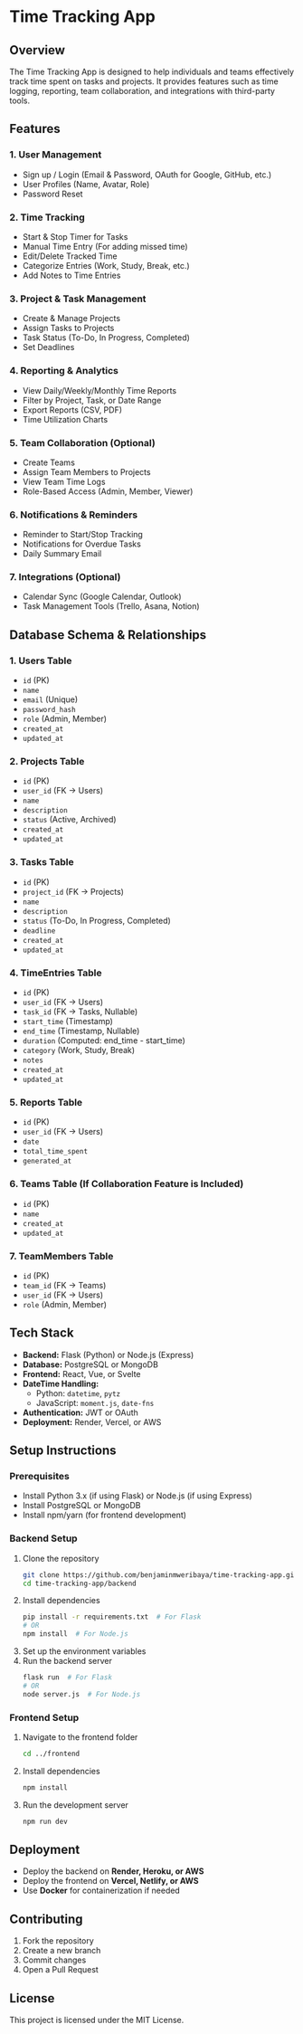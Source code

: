 # Time Tracking App

## Overview
The Time Tracking App is designed to help individuals and teams effectively track time spent on tasks and projects. It provides features such as time logging, reporting, team collaboration, and integrations with third-party tools.

## Features
### 1. User Management
- Sign up / Login (Email & Password, OAuth for Google, GitHub, etc.)
- User Profiles (Name, Avatar, Role)
- Password Reset

### 2. Time Tracking
- Start & Stop Timer for Tasks
- Manual Time Entry (For adding missed time)
- Edit/Delete Tracked Time
- Categorize Entries (Work, Study, Break, etc.)
- Add Notes to Time Entries

### 3. Project & Task Management
- Create & Manage Projects
- Assign Tasks to Projects
- Task Status (To-Do, In Progress, Completed)
- Set Deadlines

### 4. Reporting & Analytics
- View Daily/Weekly/Monthly Time Reports
- Filter by Project, Task, or Date Range
- Export Reports (CSV, PDF)
- Time Utilization Charts

### 5. Team Collaboration (Optional)
- Create Teams
- Assign Team Members to Projects
- View Team Time Logs
- Role-Based Access (Admin, Member, Viewer)

### 6. Notifications & Reminders
- Reminder to Start/Stop Tracking
- Notifications for Overdue Tasks
- Daily Summary Email

### 7. Integrations (Optional)
- Calendar Sync (Google Calendar, Outlook)
- Task Management Tools (Trello, Asana, Notion)

## Database Schema & Relationships
### 1. Users Table
- `id` (PK)
- `name`
- `email` (Unique)
- `password_hash`
- `role` (Admin, Member)
- `created_at`
- `updated_at`

### 2. Projects Table
- `id` (PK)
- `user_id` (FK → Users)
- `name`
- `description`
- `status` (Active, Archived)
- `created_at`
- `updated_at`

### 3. Tasks Table
- `id` (PK)
- `project_id` (FK → Projects)
- `name`
- `description`
- `status` (To-Do, In Progress, Completed)
- `deadline`
- `created_at`
- `updated_at`

### 4. TimeEntries Table
- `id` (PK)
- `user_id` (FK → Users)
- `task_id` (FK → Tasks, Nullable)
- `start_time` (Timestamp)
- `end_time` (Timestamp, Nullable)
- `duration` (Computed: end_time - start_time)
- `category` (Work, Study, Break)
- `notes`
- `created_at`
- `updated_at`

### 5. Reports Table
- `id` (PK)
- `user_id` (FK → Users)
- `date`
- `total_time_spent`
- `generated_at`

### 6. Teams Table (If Collaboration Feature is Included)
- `id` (PK)
- `name`
- `created_at`
- `updated_at`

### 7. TeamMembers Table
- `id` (PK)
- `team_id` (FK → Teams)
- `user_id` (FK → Users)
- `role` (Admin, Member)

## Tech Stack
- **Backend:** Flask (Python) or Node.js (Express)
- **Database:** PostgreSQL or MongoDB
- **Frontend:** React, Vue, or Svelte
- **DateTime Handling:**
  - Python: `datetime`, `pytz`
  - JavaScript: `moment.js`, `date-fns`
- **Authentication:** JWT or OAuth
- **Deployment:** Render, Vercel, or AWS

## Setup Instructions
### Prerequisites
- Install Python 3.x (if using Flask) or Node.js (if using Express)
- Install PostgreSQL or MongoDB
- Install npm/yarn (for frontend development)

### Backend Setup
1. Clone the repository
   ```sh
   git clone https://github.com/benjaminmweribaya/time-tracking-app.git
   cd time-tracking-app/backend
   ```
2. Install dependencies
   ```sh
   pip install -r requirements.txt  # For Flask
   # OR
   npm install  # For Node.js
   ```
3. Set up the environment variables
4. Run the backend server
   ```sh
   flask run  # For Flask
   # OR
   node server.js  # For Node.js
   ```

### Frontend Setup
1. Navigate to the frontend folder
   ```sh
   cd ../frontend
   ```
2. Install dependencies
   ```sh
   npm install
   ```
3. Run the development server
   ```sh
   npm run dev
   ```

## Deployment
- Deploy the backend on **Render, Heroku, or AWS**
- Deploy the frontend on **Vercel, Netlify, or AWS**
- Use **Docker** for containerization if needed

## Contributing
1. Fork the repository
2. Create a new branch
3. Commit changes
4. Open a Pull Request

## License
This project is licensed under the MIT License.

